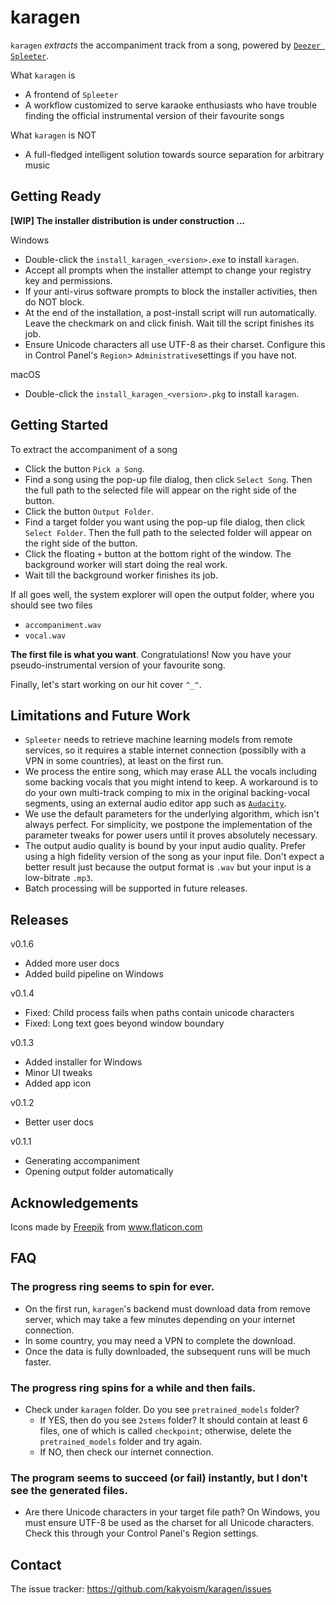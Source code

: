 # karagen

`karagen` *extracts* the accompaniment track from a song, powered by [`Deezer Spleeter`](https://research.deezer.com/projects/spleeter.html).

What `karagen` is

- A frontend of `Spleeter`
- A workflow customized to serve karaoke enthusiasts who have trouble finding the official instrumental version of their favourite songs

What `karagen` is NOT

- A full-fledged intelligent solution towards source separation for arbitrary music

## Getting Ready

**[WIP] The installer distribution is under construction ...**

Windows

- Double-click the `install_karagen_<version>.exe` to install `karagen`.
- Accept all prompts when the installer attempt to change your registry key and permissions. 
- If your anti-virus software prompts to block the installer activities, then do NOT block.
- At the end of the installation, a post-install script will run automatically. Leave the checkmark on and click finish. Wait till the script finishes its job.
- Ensure Unicode characters all use UTF-8 as their charset. Configure this in Control Panel's `Region`> `Administrative`settings if you have not.


macOS

- Double-click the `install_karagen_<version>.pkg` to install `karagen`.


## Getting Started

To extract the accompaniment of a song

- Click the button `Pick a Song`. 
- Find a song using the pop-up file dialog, then click `Select Song`. Then the full path to the selected file will appear on the right side of the button.
- Click the button `Output Folder`.
- Find a target folder you want using the pop-up file dialog, then click `Select Folder`. Then the full path to the selected folder will appear on the right side of the button.
- Click the floating `+` button at the bottom right of the window. The background worker will start doing the real work. 
- Wait till the background worker finishes its job.

If all goes well, the system explorer will open the output folder, where you should see two files

- `accompaniment.wav`
- `vocal.wav`

**The first file is what you want**. Congratulations! Now you have your pseudo-instrumental version of your favourite song. 

Finally, let's start working on our hit cover `^_^`.



## Limitations and Future Work

- `Spleeter` needs to retrieve machine learning models from remote services, so it requires a stable internet connection (possiblly with a VPN in some countries), at least on the first run. 
- We process the entire song, which may erase ALL the vocals including some backing vocals that you might intend to keep. A workaround is to do your own multi-track comping to mix in the original backing-vocal segments, using an external audio editor app such as [`Audacity`](https://www.audacityteam.org/). 
- We use the default parameters for the underlying algorithm, which isn't always perfect. For simplicity, we postpone the implementation of the parameter tweaks for power users until it proves absolutely necessary.
- The output audio quality is bound by your input audio quality. Prefer using a high fidelity version of the song as your input file. Don't expect a better result just because the output format is `.wav` but your input is a low-bitrate `.mp3`.
- Batch processing will be supported in future releases.



## Releases

v0.1.6

- Added more user docs
- Added build pipeline on Windows

v0.1.4

- Fixed: Child process fails when paths contain unicode characters
- Fixed: Long text goes beyond window boundary

v0.1.3

- Added installer for Windows
- Minor UI tweaks
- Added app icon

v0.1.2

- Better user docs

v0.1.1

- Generating accompaniment
- Opening output folder automatically



## Acknowledgements

<div>Icons made by <a href="https://www.freepik.com" title="Freepik">Freepik</a> from <a href="https://www.flaticon.com/" title="Flaticon">www.flaticon.com</a></div>



## FAQ

### The progress ring seems to spin for ever.

- On the first run, `karagen`'s backend must download data from remove server, which may take a few minutes depending on your internet connection.
- In some country, you may need a VPN to complete the download.
- Once the data is fully downloaded, the subsequent runs will be much faster.

### The progress ring spins for a while and then fails.

- Check under `karagen` folder. Do you see `pretrained_models` folder?
  - If YES, then do you see `2stems` folder? It should contain at least 6 files, one of which is called `checkpoint`; otherwise, delete the `pretrained_models` folder and try again.
  - If NO, then check our internet connection. 

### The program seems to succeed (or fail) instantly, but I don't see the generated files.

-  Are there Unicode characters in your target file path? On Windows, you must ensure UTF-8 be used as the charset for all Unicode characters. Check this through your Control Panel's Region settings.



## Contact

The issue tracker: https://github.com/kakyoism/karagen/issues

